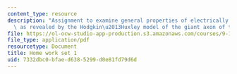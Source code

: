 ```yaml
---
content_type: resource
description: "Assignment to examine general properties of electrically excitable cells\
  \ as revealed by the Hodgkin\u2013Huxley model of the giant axon of the squid. "
file: https://ol-ocw-studio-app-production.s3.amazonaws.com/courses/9-16-cellular-neurophysiology-spring-2002/7332dbc0bfaed6385299d0e81fd79d6d_problem_set_1.pdf
file_type: application/pdf
resourcetype: Document
title: Home work set 1
uid: 7332dbc0-bfae-d638-5299-d0e81fd79d6d
---
```


